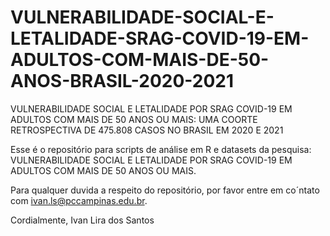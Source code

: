 # VULNERABILIDADE-SOCIAL-E-LETALIDADE-SRAG-COVID-19-EM-ADULTOS-COM-MAIS-DE-50-ANOS-BRASIL-2020-2021

VULNERABILIDADE SOCIAL E LETALIDADE POR SRAG COVID-19 EM ADULTOS COM MAIS DE 50 ANOS OU MAIS: UMA COORTE RETROSPECTIVA DE 475.808 CASOS NO BRASIL EM 2020 E 2021



Esse é o repositório para scripts de análise em R e datasets da pesquisa: 
VULNERABILIDADE SOCIAL E LETALIDADE POR SRAG COVID-19 EM ADULTOS COM MAIS DE 50 ANOS OU MAIS.


Para qualquer duvida a respeito do repositório, 
por favor entre em co´ntato com ivan.ls@pccampinas.edu.br.

Cordialmente,
Ivan Lira dos Santos
